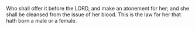 Who shall offer it before the LORD, and make an atonement for her; and she shall be cleansed from the issue of her blood. This is the law for her that hath born a male or a female.
